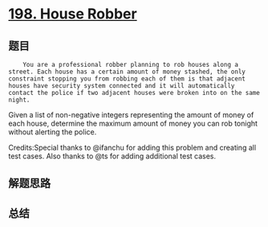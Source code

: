 # [198. House Robber](https://leetcode.com/problems/house-robber/)

## 题目

        You are a professional robber planning to rob houses along a street. Each house has a certain amount of money stashed, the only constraint stopping you from robbing each of them is that adjacent houses have security system connected and it will automatically contact the police if two adjacent houses were broken into on the same night.

Given a list of non-negative integers representing the amount of money of each house, determine the maximum amount of money you can rob tonight without alerting the police.

Credits:Special thanks to @ifanchu for adding this problem and creating all test cases. Also thanks to @ts for adding additional test cases.
      

## 解题思路


## 总结


